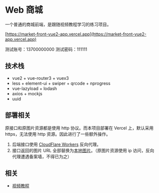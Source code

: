# Web 商城

一个普通的商城前端，是跟随视频教程学习的练习项目。

[https://market-front-vue2-app.vercel.app](https://market-front-vue2-app.vercel.app)

测试账号：13700000000
测试密码：111111

## 技术栈
* vue2 + vue-router3 + vuex3
* less + element-ui + swiper + qrcode + nprogress
* vue-lazyload + lodash
* axios + mockjs
* uuid

## 部署相关

原接口和原图片资源都是使用 http 协议。而本项目部署在 Vercel 上，默认采用 https，无法使用 http 资源。因此进行了一些额外操作。

1. 后端接口使用 [CloudFlare Workers](https://workers.cloudflare.com/) 反向代理。
2. 接口返回的图片 URL 全部替换为[本地图片](./public/images/default.png)。（原图片资源使用 ip 访问，反向代理遭遇备案墙，不得已为之）

## 相关

- [视频教程](https://www.bilibili.com/video/BV1Vf4y1T7bw)
